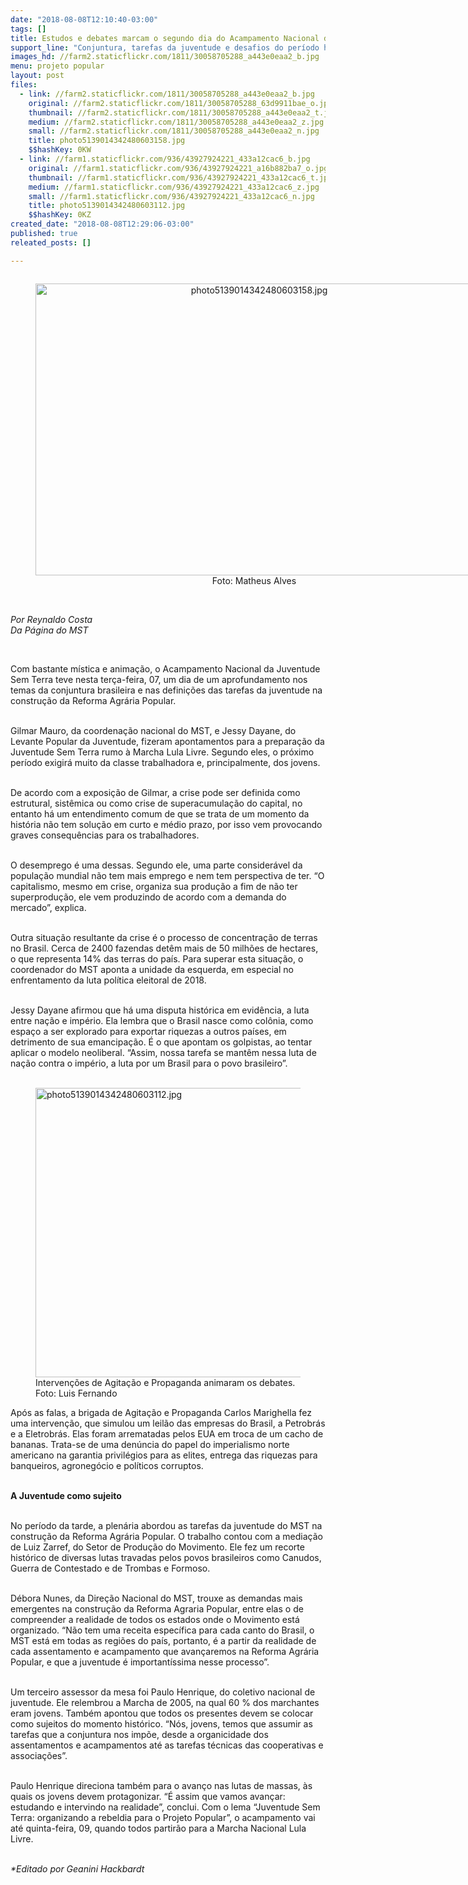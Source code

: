 ```yaml
---
date: "2018-08-08T12:10:40-03:00"
tags: []
title: Estudos e debates marcam o segundo dia do Acampamento Nacional da Juventude do MST
support_line: "Conjuntura, tarefas da juventude e desafios do período histórico foram abordados em mesas temáticas e intervenções de agitação e propaganda"
images_hd: //farm2.staticflickr.com/1811/30058705288_a443e0eaa2_b.jpg
menu: projeto popular
layout: post
files:
  - link: //farm2.staticflickr.com/1811/30058705288_a443e0eaa2_b.jpg
    original: //farm2.staticflickr.com/1811/30058705288_63d9911bae_o.jpg
    thumbnail: //farm2.staticflickr.com/1811/30058705288_a443e0eaa2_t.jpg
    medium: //farm2.staticflickr.com/1811/30058705288_a443e0eaa2_z.jpg
    small: //farm2.staticflickr.com/1811/30058705288_a443e0eaa2_n.jpg
    title: photo5139014342480603158.jpg
    $$hashKey: 0KW
  - link: //farm1.staticflickr.com/936/43927924221_433a12cac6_b.jpg
    original: //farm1.staticflickr.com/936/43927924221_a16b882ba7_o.jpg
    thumbnail: //farm1.staticflickr.com/936/43927924221_433a12cac6_t.jpg
    medium: //farm1.staticflickr.com/936/43927924221_433a12cac6_z.jpg
    small: //farm1.staticflickr.com/936/43927924221_433a12cac6_n.jpg
    title: photo5139014342480603112.jpg
    $$hashKey: 0KZ
created_date: "2018-08-08T12:29:06-03:00"
published: true
releated_posts: []

---
```

<div style="text-align:center">
<figure class="image" style="display:inline-block"><img alt="photo5139014342480603158.jpg" height="467" src="//farm2.staticflickr.com/1811/30058705288_a443e0eaa2_b.jpg" width="700" />
<figcaption>Foto: Matheus Alves</figcaption>
</figure>
</div>

<p><br />
<em>Por Reynaldo Costa<br />
Da P&aacute;gina do MST</em></p>

<p>&nbsp;</p>

<p>Com bastante m&iacute;stica e anima&ccedil;&atilde;o, o Acampamento Nacional da Juventude Sem Terra teve nesta ter&ccedil;a-feira, 07, um dia de um aprofundamento nos temas da conjuntura brasileira e nas defini&ccedil;&otilde;es das tarefas da juventude na constru&ccedil;&atilde;o da Reforma Agr&aacute;ria Popular.<br />
&nbsp;</p>

<p>Gilmar Mauro, da coordena&ccedil;&atilde;o nacional do MST, e Jessy Dayane, do Levante Popular da Juventude, fizeram apontamentos para a prepara&ccedil;&atilde;o da Juventude Sem Terra rumo &agrave; Marcha Lula Livre. Segundo eles, o pr&oacute;ximo per&iacute;odo exigir&aacute; muito da classe trabalhadora e, principalmente, dos jovens.<br />
&nbsp;</p>

<p>De acordo com a exposi&ccedil;&atilde;o de Gilmar, a crise pode ser definida como estrutural, sist&ecirc;mica ou como crise de superacumula&ccedil;&atilde;o do capital, no entanto h&aacute; um entendimento comum de que se trata de um momento da hist&oacute;ria n&atilde;o tem solu&ccedil;&atilde;o em curto e m&eacute;dio prazo, por isso vem provocando graves consequ&ecirc;ncias para os trabalhadores.<br />
&nbsp;</p>

<p>O desemprego &eacute; uma dessas. Segundo ele, uma parte consider&aacute;vel da popula&ccedil;&atilde;o mundial n&atilde;o tem mais emprego e nem tem perspectiva de ter. &ldquo;O capitalismo, mesmo em crise, organiza sua produ&ccedil;&atilde;o a fim de n&atilde;o ter superprodu&ccedil;&atilde;o, ele vem produzindo de acordo com a demanda do mercado&rdquo;, explica.<br />
&nbsp;</p>

<p>Outra situa&ccedil;&atilde;o resultante da crise &eacute; o processo de concentra&ccedil;&atilde;o de terras no Brasil. Cerca de 2400 fazendas det&ecirc;m mais de 50 milh&otilde;es de hectares, o que representa 14% das terras do pa&iacute;s. Para superar esta situa&ccedil;&atilde;o, o coordenador do MST aponta a unidade da esquerda, em especial no enfrentamento da luta pol&iacute;tica eleitoral de 2018.<br />
&nbsp;</p>

<p>Jessy Dayane afirmou que h&aacute; uma disputa hist&oacute;rica em evid&ecirc;ncia, a luta entre na&ccedil;&atilde;o e imp&eacute;rio. Ela lembra que o Brasil nasce como col&ocirc;nia, como espa&ccedil;o a ser explorado para exportar riquezas a outros pa&iacute;ses, em detrimento de sua emancipa&ccedil;&atilde;o. &Eacute; o que apontam os golpistas, ao tentar aplicar o modelo neoliberal. &ldquo;Assim, nossa tarefa se mant&ecirc;m nessa luta de na&ccedil;&atilde;o contra o imp&eacute;rio, a luta por um Brasil para o povo brasileiro&rdquo;.<br />
&nbsp;</p>

<figure class="image"><img alt="photo5139014342480603112.jpg" height="463" src="//farm1.staticflickr.com/936/43927924221_433a12cac6_b.jpg" width="700" />
<figcaption>Interven&ccedil;&otilde;es de Agita&ccedil;&atilde;o e Propaganda animaram os debates. Foto: Luis Fernando</figcaption>
</figure>

<p>Ap&oacute;s as falas, a brigada de Agita&ccedil;&atilde;o e Propaganda Carlos Marighella fez uma interven&ccedil;&atilde;o, que simulou um leil&atilde;o das empresas do Brasil, a Petrobr&aacute;s e a Eletrobr&aacute;s. Elas foram arrematadas pelos EUA em troca de um cacho de bananas. Trata-se de uma den&uacute;ncia do papel do imperialismo norte americano na garantia privil&eacute;gios para as elites, entrega das riquezas para banqueiros, agroneg&oacute;cio e pol&iacute;ticos corruptos.<br />
&nbsp;</p>

<p><strong>A Juventude como sujeito</strong><br />
&nbsp;</p>

<p>No per&iacute;odo da tarde, a plen&aacute;ria abordou as tarefas da juventude do MST na constru&ccedil;&atilde;o da Reforma Agr&aacute;ria Popular. O trabalho contou com a media&ccedil;&atilde;o de Luiz Zarref, do Setor de Produ&ccedil;&atilde;o do Movimento. Ele fez um recorte hist&oacute;rico de diversas lutas travadas pelos povos brasileiros como Canudos, Guerra de Contestado e de Trombas e Formoso.<br />
&nbsp;</p>

<p>D&eacute;bora Nunes, da Dire&ccedil;&atilde;o Nacional do MST, trouxe as demandas mais emergentes na constru&ccedil;&atilde;o da Reforma Agraria Popular, entre elas o de compreender a realidade de todos os estados onde o Movimento est&aacute; organizado. &ldquo;N&atilde;o tem uma receita espec&iacute;fica para cada canto do Brasil, o MST est&aacute; em todas as regi&otilde;es do pa&iacute;s, portanto, &eacute; a partir da realidade de cada assentamento e acampamento que avan&ccedil;aremos na Reforma Agr&aacute;ria Popular, e que a juventude &eacute; important&iacute;ssima nesse processo&rdquo;.<br />
&nbsp;</p>

<p>Um terceiro assessor da mesa foi Paulo Henrique, do coletivo nacional de juventude. Ele relembrou a Marcha de 2005, na qual 60 % dos marchantes eram jovens. Tamb&eacute;m apontou que todos os presentes devem se colocar como sujeitos do momento hist&oacute;rico. &ldquo;N&oacute;s, jovens, temos que assumir as tarefas que a conjuntura nos imp&otilde;e, desde a organicidade dos assentamentos e acampamentos at&eacute; as tarefas t&eacute;cnicas das cooperativas e associa&ccedil;&otilde;es&rdquo;.<br />
&nbsp;</p>

<p>Paulo Henrique direciona tamb&eacute;m para o avan&ccedil;o nas lutas de massas, &agrave;s quais os jovens devem protagonizar. &ldquo;&Eacute; assim que vamos avan&ccedil;ar: estudando e intervindo na realidade&rdquo;, conclui. Com o lema &ldquo;Juventude Sem Terra: organizando a rebeldia para o Projeto Popular&rdquo;, o acampamento vai at&eacute; quinta-feira, 09, quando todos partir&atilde;o para a Marcha Nacional Lula Livre.<br />
&nbsp;</p>

<p><em>*Editado por Geanini Hackbardt</em></p>
